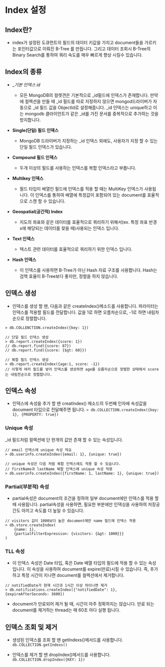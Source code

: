 # Index 설정
## Index란?
- index가 설정된 도큐먼트의 필드의 데이터 키값을 가지고 document들을 가르키는 포인터값으로 이뤄진 B-Tree 를 만듭니다. 그리고 데이터 조회시 B-Tree의 Binary Search를 통하여 쿼리 속도를 매우 빠르게 향상 시킬수 있습니다.

## Index의 종류
- __기본 인덱스 _id__
    - 모든 MongoDB의 컬렛견은 기본적으로 _id필드에 인덱스가 존재합니다.
    만약에 컬렉션을 만들 때 _id 필드를 따로 지정하지 않으면 mongod드라이버가 자동으로 _id 필드 값을 ObjectId로 설정해줍니다.
    _id 인덱스는 unique하고 이는 mongodb 클라이언트가 같은 _id를 가진 문서를 중복적으로 추가하는 것을 방지합니다.

- __Single(단일) 필드 인덱스__
    - MongoDB 드라이버가 지정하는 _id 인덱스 외에도, 사용자가 지정 할 수 있는 단일 필드 인덱스가 있습니다.

- __Compound 필드 인덱스__
    - 두개 이상의 필드를 사용하는 인덱스를 복합 인덱스라고 부릅니다.

- __Multikey 인덱스__
    - 필드 타입이 배열인 필드에 인덱스를 적용 할 때는 MultiKey 인덱스가 사용됩니다. 이 인덱스를 통하여 배열에 특정값이 포함되어 있는 document를 효율적으로 스캔 할 수 있습니다.

- __Geospatial(공간적) Index__
    - 지도의 좌표와 같은 데이터를 효율적으로 쿼리하기 위해서(ex. 특정 좌표 반경 x에 해당되는 데이터를 찾을 때)사용되는 인덱스 입니다.

- __Text 인덱스__
    - 텍스트 관련 데이터를 효율적으로 쿼리하기 위한 인덱스 입니다.

- __Hash 인덱스__
    - 이 인덱스를 사용하면 B-Tree가 아닌 Hash 자료 구조를 사용합니다.
    Hash는 검핵 효율이 B-Tree보다 좋지만, 정렬을 하지 않습니다.

## 인덱스 생성
- 인덱스를 생성 할 땐, 다음과 같은 createIndex()메소드를 사용합니다. 파라미터는 인덱스를 적용할 필드를 전달합니다. 값을 1로 하면 오름차순으로, -1로 하면 내림차순으로 정렬합니다.
~~~
> db.COLLENCTION.createIndex({key: 1})

// 단일 필드 인덱스 생성
> db.report.createIndex({score: 1})
// db.report.find({score: 87})
// db.report.find({score: {$gt: 60}})

// 복합 필드 인덱스 생성
> db.report.createIndex({age:1, score: -1})
// 이렇게 여러 필드를 넣어 인덱스를 생성하면 age를 오름차순으로 정렬한 상태에서 score는 내림찬순으로 정렬합니다.
~~~

## 인덱스 속성
- 인덱스에 속성을 추가 할 땐 creatIndex() 메소드의 두번째 인자에 속성값을 document 타입으로 전달해주면 됩니다.
```> db.COLLECTION.createIndex({key: 1}, {PROPERTY: true})```

### Unique 속성
_id 필드처럼 컬렉션에 단 한개의 값만 존재 할 수 있는 속성입니다.
~~~
// email 인덱스에 unique 속성 적요
> db.userinfo.createIndex({email: 1}, {unique: true})

// unique 속성은 다음 처럼 복합 인덱스에도 적용 할 수 있습니다.
// firstName과 lastName 복합 인덱스에 unique 속성 적용
> db.userinfo.createIndex({firstName: 1, lastName: 1}, {unique: true})
~~~

### Partial(부분적) 속성
- partial속성은 document의 조건을 정하여 일부 document에만 인덱스를 적용 할 때 사용됩니다.
partial속성을 사용하면, 필요한 부분에만 인덱싱을 사용하여 저장공간도 아끼고 속도를 더 높일 수 있습니다.
~~~
// visitors 값이 1000보다 높은 document에만 name 필드에 인덱스 적용
> db.store.createIndex(
    {name: 1},
    {partialFilterExpression: {visitors: {&gt: 1000}}}
)
~~~

### TLL 속성
- 이 인덱스 속성은 Date 타입, 혹은 Date 배열 타입의 필드에 적용 할 수 있는 속성입니다.
이 속성을 사용하여 document를 expire(만료)시킬 수 있습니다.
즉, 추가하고 특정 시간이 지나면 document를 컬렉션에서 제거합니다.
~~~
// notifiedDate가 현재 시간과 1시간 이상 차이나면 제거
> db.notifications.createIndex({"notifiedDate": 1}, {expireAfterSeconds: 3600})
~~~
- document가 만료되어 제거 될 때, 시간이 아주 정확하지는 않습니다. 만료 되는 document를 제거하는 thread는 매 60초 마다 실행 됩니다.

## 인덱스 조회 및 제거
- 생성된 인덱스를 조회 할 땐 getIndexs()메서드를 사용합니다.
```db.COLLECTION.getIndexs()```

- 인덱스를 제거 할 땐 dropIndex()메서드를 사용합니다.
```db.COLLECTION.dropIndex({KEY: 1})```